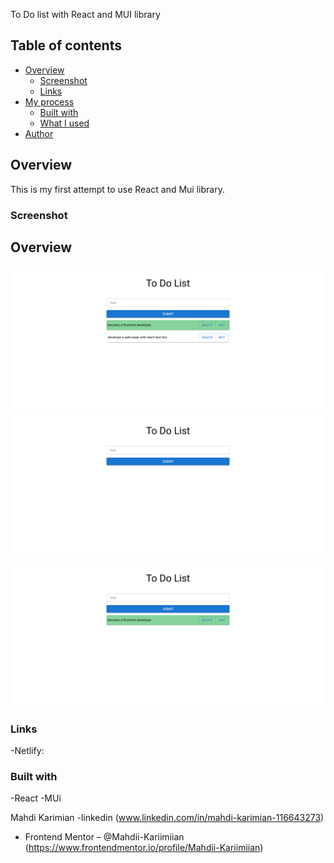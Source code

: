 To Do list with React and MUI library

## Table of contents

-   [Overview](#overview)
    -   [Screenshot](#screenshot)
    -   [Links](#links)
-   [My process](#my-process)
    -   [Built with](#built-with)
    -   [What I used](#what-i-learned)
-   [Author](#author)

## Overview

This is my first attempt to use React and Mui library.

### Screenshot

## Overview

![Alt text](<to do list screenshot (1).png>)
![Alt text](<to do list screenshot (2).png>)![Alt text](<to do list screenshot (3).png>)

### Links

-Netlify:

### Built with

-React
-MUi

Mahdi Karimian
-linkedin (www.linkedin.com/in/mahdi-karimian-116643273)

-   Frontend Mentor – @Mahdii-Kariimiian (https://www.frontendmentor.io/profile/Mahdii-Kariimiian)
